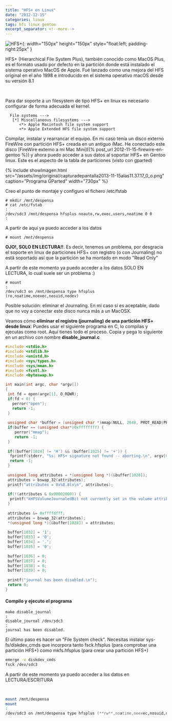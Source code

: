 ```yaml
---
title: "HFS+ en Linux"
date: "2012-12-15"
categories: linux
tags: hfs linux gentoo
excerpt_separator: <!--more-->
---
```


![HFS+](/assets/img/posts/hfsplus.png){: width="150px" height="150px" style="float:left; padding-right:25px" } 

HFS+ (Hierarchical File System Plus), también conocido como MacOS Plus, es el formato usado por defecto en la partición donde está instalado el sistema operativo MacOS de Apple. Fué lanzado como una mejora del HFS original en el año 1998 e introducido en el sistema operativo macOS desde su versión 8.1


<br clear="left"/>
<!--more-->

Para dar soporte a un filesystem de tipo HFS+ en linux es necesario configurar de forma adecuada el kernel.

```
  File systems ---> 
   [*] Miscellaneous filesystems --->
      <*> Apple Macintosh file system support
      <*> Apple Extended HFS file system support
```

Compilar, instalar y rearrancar el equipo. En mi caso tenía un disco externo FireWire con partición HFS+ creada en un antiguo iMac. He conectado este disco [FireWire externo a mi Mac Mini]({% post_url 2012-11-15-firewire-en-gentoo %}) y ahora puedo acceder a sus datos al soportar HFS+ en Gentoo linux. Este es el aspecto de la tabla de particiones (visto con gparted)

{% include showImagen.html 
      src="/assets/img/original/capturadepantalla2013-11-15alas11.37.17_0_o.png" 
      caption="Programa GParted" 
      width="730px"
      %}

Creo el punto de montaje y configuro el fichero /etc/fstab

```
# mkdir /mnt/despensa
# cat /etc/fstab
:
/dev/sdc3 /mnt/despensa hfsplus noauto,rw,exec,users,noatime 0 0
:
```


A partir de aquí ya puedo acceder a los datos

``` 
# mount /mnt/despensa
```

**OJO!, SOLO EN LECTURA!!**. Es decir, tenemos un problema, por desgracia el soporte en linux de particiones HFS+ con registro (o con Journaling) no está soportado así que la partición se ha montado en modo "Read Only"

A partir de este momento ya puedo acceder a los datos SOLO EN LECTURA, lo cual suele ser un problema :)

``` 
# mount
:
/dev/sdc3 on /mnt/despensa type hfsplus (ro,noatime,noexec,nosuid,nodev)
```

Posible solución: eliminar el Journaling. En mi caso sí es aceptable, dado que no voy a conectar este disco nunca más a un MacOSX.

Veamos cómo **eliminar el registro (journaling) de una partición HFS+ desde linux**: Puedes usar el siguiente programa en C, lo compilas y ejecutas como root. Aquí tienes todo el proceso. Copia y pega lo siguiente en un archivo con nombre **disable_journal.c**

```c
#include <stdio.h>
#include <stdlib.h>
#include <unistd.h>
#include <sys/types.h>
#include <sys/mman.h>
#include <fcntl.h>
#include <byteswap.h>

int main(int argc, char *argv[])
{
 int fd = open(argv[1], O_RDWR);
 if(fd < 0) {
   perror("open");
   return -1;
 }
 
 unsigned char *buffer = (unsigned char *)mmap(NULL, 2048, PROT_READ|PROT_WRITE, MAP_SHARED, fd, 0);
 if(buffer == (unsigned char*)0xffffffff) {
    perror("mmap");
    return -1;
 }
 
 if((buffer[1024] != 'H') && (buffer[1025] != '+')) {
  fprintf(stderr, "%s: HFS+ signature not found -- aborting.\n", argv[0]);
  return -1;
 }
 
 unsigned long attributes = *(unsigned long *)(&buffer[1028]);
 attributes = bswap_32(attributes);
 printf("attributes = 0x%8.8lx\n", attributes);
 
 if(!(attributes & 0x00002000)) {
  printf("kHFSVolumeJournaledBit not currently set in the volume attributes field.\n");
 }
 
 attributes &= 0xffffdfff;
 attributes = bswap_32(attributes);
 *(unsigned long *)(&buffer[1028]) = attributes;
 
 buffer[1032] = '1';
 buffer[1033] = '0';
 buffer[1034] = '.';
 buffer[1035] = '0';
 
 buffer[1036] = 0;
 buffer[1037] = 0;
 buffer[1038] = 0;
 buffer[1039] = 0;
 
 printf("journal has been disabled.\n");
 return 0;
}
```

#### Compilo y ejecuto el programa

```
make disable_journal
:
disable_journal /dev/sdc3
:
journal has been disabled.
```

El último paso es hacer un "File System check". Necesitas instalar sys-fs/diskdev_cmds que incorpora tanto fsck.hfsplus (para comprobar una partición HFS+) como mkfs.hfsplus (para crear una partición HFS+)
 
```bash
emerge -v diskdev_cmds
fsck /dev/sdc3
```

A partir de este momento ya puedo acceder a los datos en LECTURA/ESCRITURA

 
```zsh
mount /mnt/despensa
mount
:
/dev/sdc3 on /mnt/despensa type hfsplus (**rw**,noatime,noexec,nosuid,nodev)
```

